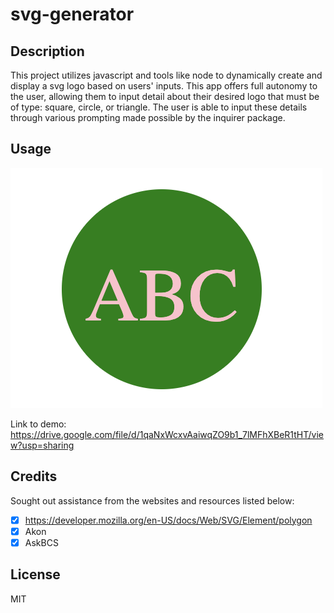 # svg-generator

## Description 
This project utilizes javascript and tools like node to dynamically create and display a svg logo based on users' inputs. This app offers full autonomy to the user, allowing them to input detail about their desired logo that must be of type: square, circle, or triangle. The user is able to input these details through various prompting made possible by the inquirer package.

## Usage

![alt text](image.png)

Link to demo: 
https://drive.google.com/file/d/1qaNxWcxvAaiwqZO9b1_7lMFhXBeR1tHT/view?usp=sharing

## Credits 
Sought out assistance from the websites and resources listed below: 

- [x] https://developer.mozilla.org/en-US/docs/Web/SVG/Element/polygon
- [x] Akon
- [x] AskBCS

## License 
MIT
